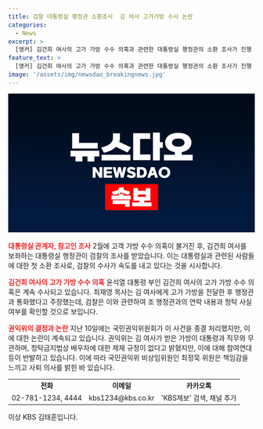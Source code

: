 ```yaml
---
title: 검찰 대통령실 행정관 소환조사  김 여사 고가가방 수사 논란
categories:
  - News
excerpt: >
  [앵커] 김건희 여사의 고가 가방 수수 의혹과 관련한 대통령실 행정관의 소환 조사가 진행 중입니다. 검찰의 조사 속도가 빨라지고 있는 가운데, 최재영 목사는 김 여사와 관련된 행정관과의 통화 녹취록과 문자를 검찰에 제출했습니다. 국민권익위원회의 종결 처리에 대한 논란도 이어지고 있습니다. [총 148자]
feature_text: >
  [앵커] 김건희 여사의 고가 가방 수수 의혹과 관련한 대통령실 행정관의 소환 조사가 진행 중입니다. 검찰의 조사 속도가 빨라지고 있는 가운데, 최재영 목사는 김 여사와 관련된 행정관과의 통화 녹취록과 문자를 검찰에 제출했습니다. 국민권익위원회의 종결 처리에 대한 논란도 이어지고 있습니다. [총 148자]
image: '/assets/img/newsdao_breakingnews.jpg'
---
```


<p><img src="/assets/img/newsdao_breakingnews.jpg" alt="koreaapp 속보" /></p>

<p><b><span style="color: #ee2323;">대통령실 관계자, 참고인 조사</span></b>
2월에 고객 가방 수수 의혹이 불거진 후, 김건희 여사를 보좌하는 대통령실 행정관이 검찰의 조사를 받았습니다. 이는 대통령실과 관련된 사람들에 대한 첫 소환 조사로, 검찰의 수사가 속도를 내고 있다는 것을 시사합니다.</p>

<p data-ke-size="size16"></p>

<p><b><span style="color: #ee2323;">김건희 여사의 고가 가방 수수 의혹</span></b>
윤석열 대통령 부인 김건희 여사의 고가 가방 수수 의혹은 계속 수사되고 있습니다. 최재영 목사는 김 여사에게 고가 가방을 전달한 후 행정관과 통화했다고 주장했는데, 검찰은 이와 관련하여 조 행정관과의 연락 내용과 청탁 사실 여부를 확인할 것으로 보입니다.</p>

<p data-ke-size="size16"></p>

<p><b><span style="color: #ee2323;">권익위의 결정과 논란</span></b>
지난 10일에는 국민권익위원회가 이 사건을 종결 처리했지만, 이에 대한 논란이 계속되고 있습니다. 권익위는 김 여사가 받은 가방이 대통령과 직무와 무관하며, 청탁금지법상 배우자에 대한 제재 규정이 없다고 밝혔지만, 이에 대해 참여연대 등이 반발하고 있습니다. 이에 따라 국민권익위 비상임위원인 최정묵 위원은 책임감을 느끼고 사퇴 의사를 밝힌 바 있습니다.</p>

<p data-ke-size="size16"></p>

<table>
  <tr>
    <td style="text-align: center; height: 17px;"><b>전화</b></td>
    <td style="text-align: center; height: 17px;"><b>이메일</b></td>
    <td style="text-align: center; height: 17px;"><b>카카오톡</b></td>
  </tr>
  <tr>
    <td style="text-align: center; height: 17px;">02-781-1234, 4444</td>
    <td style="text-align: center; height: 17px;">kbs1234@kbs.co.kr</td>
    <td style="text-align: center; height: 17px;">'KBS제보' 검색, 채널 추가</td>
  </tr>
</table>

<p data-ke-size="size16"></p>

<p>이상 KBS 김태훈입니다.</p>

